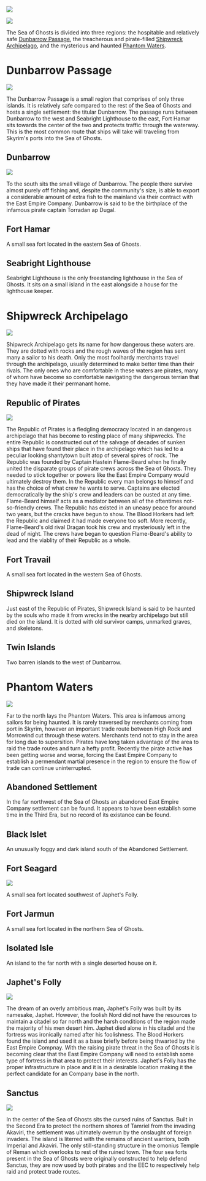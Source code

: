 ![](https://raw.githubusercontent.com/TateTaylorUSA/TateTaylorUSA/main/assets/images/northern-sea/Northern%20Sea%20Small.png)

![](https://raw.githubusercontent.com/TateTaylorUSA/TateTaylorUSA/main/assets/images/northern-sea/WaterworldMap.png)

The Sea of Ghosts is divided into three regions: the hospitable and relatively safe [Dunbarrow Passage](https://github.com/TateTaylorUSA/The-Northern-Sea/blob/main/Docs/LOCATIONS.md#dunbarrow-passage), the treacherous and pirate-filled [Shipwreck Archipelago](https://github.com/TateTaylorUSA/The-Northern-Sea/blob/main/Docs/LOCATIONS.md#shipwreck-archipelago), and the mysterious and haunted [Phantom Waters](https://github.com/TateTaylorUSA/The-Northern-Sea/blob/main/Docs/LOCATIONS.md#phantom-waters).

# Dunbarrow Passage
![](https://raw.githubusercontent.com/TateTaylorUSA/TateTaylorUSA/main/assets/images/northern-sea/DunbarrowPassage.PNG)

The Dunbarrow Passage is a small region that comprises of only three islands. It is relatively safe compared to the rest of the Sea of Ghosts and hosts a single settlement: the titular Dunbarrow. The passage runs between Dunbarrow to the west and Seabright Lighthouse to the east, Fort Hamar sits towards the center of the two and protects traffic through the waterway. This is the most common route that ships will take will traveling from Skyrim's ports into the Sea of Ghosts.

## Dunbarrow
![](https://github.com/TateTaylorUSA/TateTaylorUSA/raw/main/assets/images/northern-sea/ScreenShot213.png)

To the south sits the small village of Dunbarrow. The people there survive almost purely off fishing and, despite the community's size, is able to export a considerable amount of extra fish to the mainland via their contract with the East Empire Company. Dunbarrow is said to be the birthplace of the infamous pirate captain Torradan ap Dugal.

## Fort Hamar

A small sea fort located in the eastern Sea of Ghosts.

## Seabright Lighthouse

Seabright Lighthouse is the only freestanding lighthouse in the Sea of Ghosts. It sits on a small island in the east alongside a house for the lighthouse keeper.

# Shipwreck Archipelago
![](https://raw.githubusercontent.com/TateTaylorUSA/TateTaylorUSA/main/assets/images/northern-sea/ShipwreckArchipelago.PNG)

Shipwreck Archipelago gets its name for how dangerous these waters are. They are dotted with rocks and the rough waves of the region has sent many a sailor to his death. Only the most foolhardy merchants travel through the archipelago, usually determined to make better time than their rivals. The only ones who are comfortable in these waters are pirates, many of whom have become so comfortable navigating the dangerous terrian that they have made it their permanant home.

## Republic of Pirates
![](https://raw.githubusercontent.com/TateTaylorUSA/TateTaylorUSA/main/assets/images/northern-sea/RepublicofPirates.png)

The Republic of Pirates is a fledgling democracy located in an dangerous archipelago that has become to resting place of many shipwrecks. The entire Republic is constructed out of the salvage of decades of sunken ships that have found their place in the archipelago which has led to a peculiar looking shantytown built atop of several spires of rock. The Republic was founded by Captain Hastein Flame-Beard when he finally united the disparate groups of pirate crews across the Sea of Ghosts. They needed to stick together or powers like the East Empire Company would ultimately destroy them. In the Republic every man belongs to himself and has the choice of what crew he wants to serve. Captains are elected democratically by the ship's crew and leaders can be ousted at any time. Flame-Beard himself acts as a mediator between all of the oftentimes not-so-friendly crews. The Republic has existed in an uneasy peace for around two years, but the cracks have begun to show. The Blood Horkers had left the Republic and claimed it had made everyone too soft. More recently, Flame-Beard's old rival Dragan took his crew and mysteriously left in the dead of night. The crews have began to question Flame-Beard's ability to lead and the viablity of their Republic as a whole.

## Fort Travail

A small sea fort located in the western Sea of Ghosts.

## Shipwreck Island

Just east of the Republic of Pirates, Shipwreck Island is said to be haunted by the souls who made it from wrecks in the nearby archipelago but still died on the island. It is dotted with old survivor camps, unmarked graves, and skeletons.

## Twin Islands

Two barren islands to the west of Dunbarrow.

# Phantom Waters
![](https://raw.githubusercontent.com/TateTaylorUSA/TateTaylorUSA/main/assets/images/northern-sea/PhantomWaters.PNG)

Far to the north lays the Phantom Waters. This area is infamous among sailors for being haunted. It is rarely traversed by merchants coming from port in Skyrim, however an important trade route between High Rock and Morrowind cut through these waters. Merchants tend not to stay in the area for long due to supersition. Pirates have long taken advantage of the area to raid the trade routes and turn a hefty profit. Recently the pirate active has been getting worse and worse, forcing the East Empire Company to establish a permendant martial presence in the region to ensure the flow of trade can continue uninterrupted.

## Abandoned Settlement

In the far northwest of the Sea of Ghosts an abandoned East Empire Company settlement can be found. It appears to have been establish some time in the Third Era, but no record of its existance can be found.

## Black Islet

An unusually foggy and dark island south of the Abandoned Settlement.

## Fort Seagard
![](https://github.com/TateTaylorUSA/TateTaylorUSA/raw/main/assets/images/northern-sea/ScreenShot199.png)

A small sea fort located southwest of Japhet's Folly.

## Fort Jarmun
A small sea fort located in the northern Sea of Ghosts.

## Isolated Isle
An island to the far north with a single deserted house on it.

## Japhet's Folly
![](https://github.com/TateTaylorUSA/TateTaylorUSA/raw/main/assets/images/northern-sea/ScreenShot141.png)

The dream of an overly ambitious man, Japhet's Folly was built by its namesake, Japhet. However, the foolish Nord did not have the resources to maintain a citadel so far north and the harsh conditions of the region made the majority of his men desert him. Japhet died alone in his citadel and the fortress was ironically named after his foolishness. The Blood Horkers found the island and used it as a base briefly before being thwarted by the East Empire Compnay. With the raising pirate threat in the Sea of Ghosts it is becoming clear that the East Empire Company will need to establish some type of fortress in that area to protect their interests. Japhet's Folly has the proper infrastructure in place and it is in a desirable location making it the perfect candidate for an Company base in the north.

## Sanctus
![](https://raw.githubusercontent.com/TateTaylorUSA/TateTaylorUSA/main/assets/images/northern-sea/Sanctus.png)

In the center of the Sea of Ghosts sits the cursed ruins of Sanctus. Built in the Second Era to protect the northern shores of Tamriel from the invading Akaviri, the settlement was ultimately overrun by the onslaught of foreign invaders. The island is literred with the remains of ancient warriors, both Imperial and Akaviri. The only still-standing structure in the omonius Temple of Reman which overlooks to rest of the ruined town. The four sea forts present in the Sea of Ghosts were originally constructed to help defend Sanctus, they are now used by both pirates and the EEC to respectively help raid and protect trade routes.
